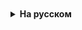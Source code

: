 <details style="padding-top: 18px">
  <summary style="cursor: pointer;"><b>На русском</b></summary>
## Оценка алгоритмов

Оценка работы программы может производиться различными способами, каждый из которых имеет свои преимущества и недостатки.

### Оценка фактического времени работы программы

Этот метод заключается в замере реального времени, которое программа занимает на выполнение задачи. Предоставляет конкретные цифры времени выполнения, что полезно для реальных приложений. Но время выполнения сильно зависит от характеристик оборудования (железа) и окружения выполнения (операционной системы, других работающих программ), что делает результаты менее универсальными и трудными для сравнения.

### Оценка фактического количества примитивных операций

Подсчет количества базовых операций (сравнений, присваиваний, обращений к элементам массива), которые выполняет алгоритм. Это более стабильная метрика, поскольку она не зависит от внешних условий исполнения программы. Тем не менее результаты зависят от конкретного набора входных данных и могут не отражать общую эффективность алгоритма при разных условиях.

### Асимптотический анализ

Оценка скорости роста количества примитивных операций в зависимости от размера входных данных. Это включает понятие "О большое" (Big O notation), которое описывает поведение алгоритма и предоставляет общее представление об эффективности, особенно на больших объемах данных.

Каждый из этих методов оценки работы программы имеет свою сферу применения и может быть более или менее подходящим в зависимости от конкретных целей анализа и условий, в которых выполняется программа. Важно уметь выбирать подходящий метод оценки в зависимости от поставленной задачи и имеющихся условий.

### Математика

Степень числа -  это математическая операция, которая включает два числа: основание и показатель степени. Операция степени записывается как an, где a - основание, n - показатель. Значение an говорит о том, сколько раз число a умножается само на себя. Например 
$$
3^4 = 3 * 3 * 3 *3 = 81
$$
Логарифм - это математическая операция, обратная возведению в степень. Логарифм числа b по основанию a определяется как степень, в которую нужно возвести a, чтобы получить b. Записывается это как logab = x, что читается как "логарифм b по основанию a равен x". Например 
$$
log(3)81 = 4
$$
Функция - зависимость одной величины от другой, обозначается как y = f(x). Где y - значение функции f в точке x. Например, парабола - 
$$
y = x^2
$$

### Асимптотический анализ

Асимптотический анализ позволяет оценить скорость роста времени работы алгоритма относительно увеличения объема входных данных. Это подход, который игнорирует точные значения времени выполнения или количества операций, сосредотачиваясь на общем тренде роста. Асимптотический анализ дает общее представление о производительности алгоритма, позволяя сравнивать алгоритмы на основе их фундаментальной эффективности, а не на основе тестирования с конкретными данными.

Как в случае с сортировкой выбором, обозначение O(n2) указывает, что время выполнения алгоритма увеличивается квадратично по отношению к количеству входных данных. Это означает, что удвоение количества входных данных приведет к увеличению времени выполнения в четыре раза.
В выражении типа 5n2 + 3n + 8, асимптотическая сложность будет оцениваться как O(n2). Здесь ведущий член n2 определяет основную тенденцию роста времени выполнения, в то время как линейные члены (3n) и константы (8) игнорируются, поскольку их влияние становится незначительным для больших значений n.

Асимптотический анализ особенно важен при работе с большими объемами данных, где различия в асимптотической эффективности алгоритмов становятся критически значимыми. Асимптотический анализ позволяет легко сравнивать алгоритмы. Например, алгоритм с O(n log n) будет эффективнее, чем алгоритм с O(n2), для больших значений n.





</details>
